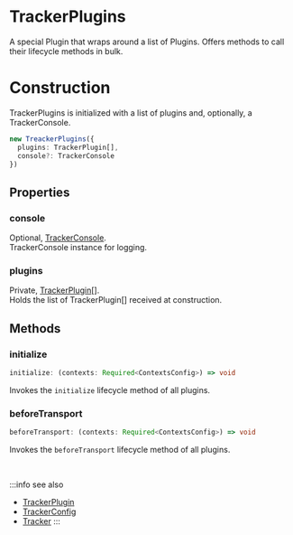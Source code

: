 # TrackerPlugins

A special Plugin that wraps around a list of Plugins. Offers methods to call their lifecycle methods in bulk.

# Construction
TrackerPlugins is initialized with a list of plugins and, optionally, a TrackerConsole.

```typescript
new TreackerPlugins({
  plugins: TrackerPlugin[],
  console?: TrackerConsole
})
```

## Properties

### console
Optional, [TrackerConsole](/tracking/api-reference/core/TrackerConsole.md).    
TrackerConsole instance for logging.

### plugins
Private, [TrackerPlugin](/tracking/api-reference/core/TrackerPlugin.md)[].  
Holds the list of TrackerPlugin[] received at construction. 

## Methods

### initialize
```typescript
initialize: (contexts: Required<ContextsConfig>) => void
```
Invokes the `initialize` lifecycle method of all plugins. 

### beforeTransport
```typescript
beforeTransport: (contexts: Required<ContextsConfig>) => void
```
Invokes the `beforeTransport` lifecycle method of all plugins. 

<br/>

:::info see also
- [TrackerPlugin](/tracking/api-reference/core/TrackerPlugin.md)
- [TrackerConfig](/tracking/api-reference/core/TrackerConfig.md)
- [Tracker](/tracking/api-reference/core/Tracker.md)
:::
